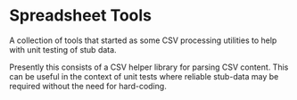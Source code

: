 
# Spreadsheet Tools

A collection of tools that started as some CSV processing utilities to help
with unit testing of stub data.

Presently this consists of a CSV helper library for parsing CSV content. This
can be useful in the context of unit tests where reliable stub-data may be
required without the need for hard-coding.

